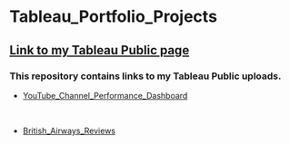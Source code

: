 # Tableau_Portfolio_Projects

## [Link to my Tableau Public page](https://public.tableau.com/app/profile/sandy.g.cabanes/vizzes)

### This repository contains links to my Tableau Public uploads.<br>

- [YouTube_Channel_Performance_Dashboard](https://public.tableau.com/app/profile/sandy.g.cabanes/viz/PortfolioProject_YouTubeChannelPerformanceDashboard/YTChannelPerformance?publish=yes)
<br>

- [British_Airways_Reviews](https://public.tableau.com/app/profile/sandy.g.cabanes/viz/PortfolioProject_BritishAirwaysReviews/Dashboard1?publish=yes)
<br>
